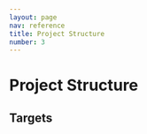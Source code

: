 ```yaml
---
layout: page
nav: reference
title: Project Structure
number: 3
---
```


# Project Structure

## Targets
